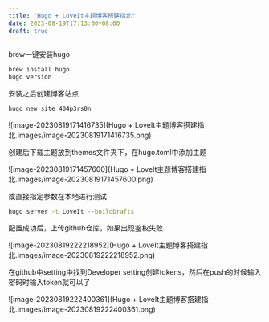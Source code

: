 ```yaml
---
title: "Hugo + LoveIt主题博客搭建指北"
date: 2023-08-19T17:13:00+08:00
draft: true
---
```


brew一键安装hugo

```bash
brew install hugo
hugo version
```

安装之后创建博客站点

```bash
hugo new site 404p3rs0n
```

![image-20230819171416735](Hugo + LoveIt主题博客搭建指北.images/image-20230819171416735.png)

创建后下载主题放到themes文件夹下，在hugo.toml中添加主题

![image-20230819171457600](Hugo + LoveIt主题博客搭建指北.images/image-20230819171457600.png)

或直接指定参数在本地进行测试

```bash
hugo server -t LoveIt --buildDrafts
```

配置成功后，上传github仓库，如果出现鉴权失败

![image-20230819222218952](Hugo + LoveIt主题博客搭建指北.images/image-20230819222218952.png)

在github中setting中找到Developer setting创建tokens，然后在push的时候输入密码时输入token就可以了

![image-20230819222400361](Hugo + LoveIt主题博客搭建指北.images/image-20230819222400361.png)
